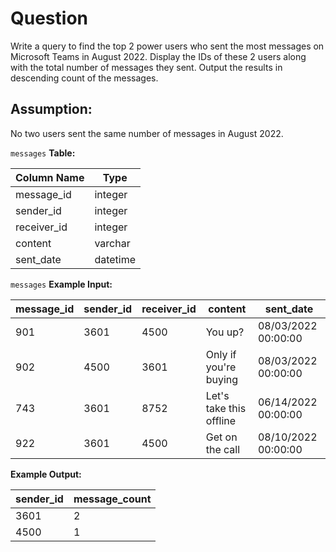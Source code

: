 # Question
Write a query to find the top 2 power users who sent the most messages on Microsoft Teams in August 2022. Display the IDs of these 2 users along with the total number of messages they sent. Output the results in descending count of the messages.

## Assumption: 
No two users sent the same number of messages in August 2022.

`messages` **Table:**

|Column Name	|Type|
|-----|------|
|message_id|	integer|
|sender_id	|integer|
|receiver_id|integer|
|content|	varchar|
|sent_date|	datetime|

`messages` **Example Input:**

|message_id|	sender_id|	receiver_id|	content	|sent_date|
|----|-----|------|------|------|
|901|	3601|	4500	|You up?|	08/03/2022 00:00:00|
|902|	4500|	3601|	Only if you're buying|	08/03/2022 00:00:00|
|743|	3601|	8752|	Let's take this offline|	06/14/2022 00:00:00|
|922|	3601	|4500	|Get on the call	|08/10/2022 00:00:00|

**Example Output:**

|sender_id|	message_count|
|------|------|
|3601|	2|
|4500	|1|
